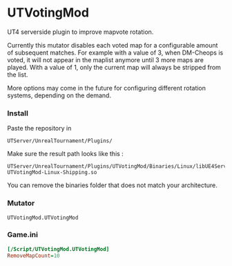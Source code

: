 # UTVotingMod
UT4 serverside plugin to improve mapvote rotation.

Currently this mutator disables each voted map for a configurable amount of subsequent matches. For example with a value of 3, when DM-Cheops is voted, it will not appear in the maplist anymore until 3 more maps are played. With a value of 1, only the current map will always be stripped from the list.

More options may come in the future for configuring different rotation systems, depending on the demand.

### Install
Paste the repository in
```
UTServer/UnrealTournament/Plugins/
```
Make sure the result path looks like this :
```
UTServer/UnrealTournament/Plugins/UTVotingMod/Binaries/Linux/libUE4Server-UTVotingMod-Linux-Shipping.so
```
You can remove the binaries folder that does not match your architecture.

### Mutator
```
UTVotingMod.UTVotingMod
```

### Game.ini
```ini
[/Script/UTVotingMod.UTVotingMod]
RemoveMapCount=10
```
